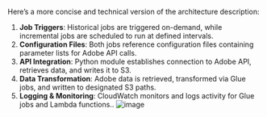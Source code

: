 Here’s a more concise and technical version of the architecture description:

1. **Job Triggers**: Historical jobs are triggered on-demand, while incremental jobs are scheduled to run at defined intervals.
2. **Configuration Files**: Both jobs reference configuration files containing parameter lists for Adobe API calls.
3. **API Integration**: Python module establishes connection to Adobe API, retrieves data, and writes it to S3.
4. **Data Transformation**: Adobe data is retrieved, transformed via Glue jobs, and written to designated S3 paths.
5. **Logging & Monitoring**: CloudWatch monitors and logs activity for Glue jobs and Lambda functions..
![image](https://github.com/user-attachments/assets/7cd4c642-cef3-4ee6-af8f-c8c7b3b50519)
